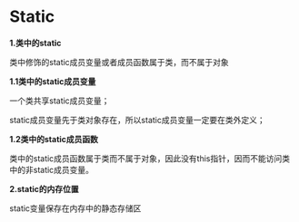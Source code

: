 # Static

**1.类中的static**

类中修饰的static成员变量或者成员函数属于类，而不属于对象

**1.1类中的static成员变量**

一个类共享static成员变量；

static成员变量先于类对象存在，所以static成员变量一定要在类外定义；

**1.2类中的static成员函数**

类中的static成员函数属于类而不属于对象，因此没有this指针，因而不能访问类中的非static成员变量。

**2.static的内存位置**

static变量保存在内存中的静态存储区

